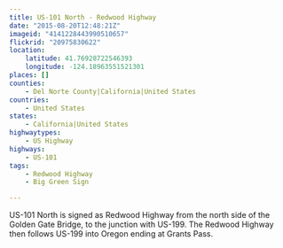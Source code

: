 ```yaml
---
title: US-101 North - Redwood Highway
date: "2015-08-20T12:48:21Z"
imageid: "4141228443990510657"
flickrid: "20975830622"
location:
    latitude: 41.76928722546393
    longitude: -124.18963551521301
places: []
counties:
    - Del Norte County|California|United States
countries:
    - United States
states:
    - California|United States
highwaytypes:
    - US Highway
highways:
    - US-101
tags:
    - Redwood Highway
    - Big Green Sign

---
```

US-101 North is signed as Redwood Highway from the north side of the Golden Gate Bridge, to the junction with US-199.  The Redwood Highway then follows US-199 into Oregon ending at Grants Pass.